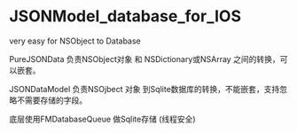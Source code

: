 # JSONModel_database_for_IOSvery easy for NSObject to Database PureJSONData 负责NSObject对象 和 NSDictionary或NSArray 之间的转换，可以嵌套。JSONDataModel 负责NSOjbect 对象 到Sqlite数据库的转换，不能嵌套，支持忽略不需要存储的字段。底层使用FMDatabaseQueue  做Sqlite存储 (线程安全)